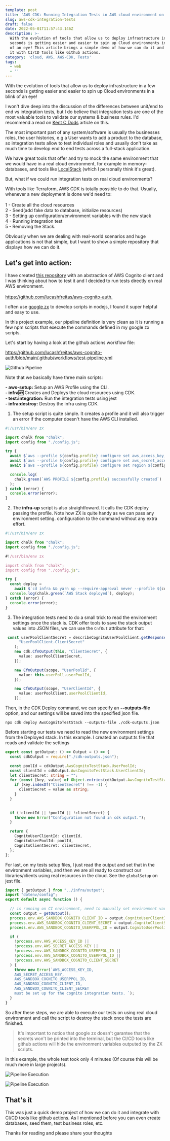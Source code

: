 ```yaml
---
template: post
title: 'AWS CDK: Running Integration Tests in AWS cloud environment on CI/CD.'
slug: aws-cdk-integration-tests
draft: false
date: 2022-05-01T11:57:43.146Z
description: >-
  With the evolution of tools that allow us to deploy infrastructure in a few
  seconds is getting easier and easier to spin up Cloud environments in a blink
  of an eye! This article brings a simple demo of how we can do it and integrate
  it with CI/CD tools like Github actions.
category: 'cloud, AWS, AWS-CDK, Tests'
tags:
  - web
  - ''
---
```

With the evolution of tools that allow us to deploy infrastructure in a few seconds is getting easier and easier to spin up Cloud environments in a blink of an eye!

I won't dive deep into the discussion of the differences between unit/end to end vs integration tests, but I do believe that integration tests are one of the most valuable tools to validate our systems & business rules. I'd recommend a read on [Kent C Dods](https://kentcdodds.com/blog/write-tests) article on this. 

The most important part of any system/software is usually the businesses roles, the user histories, e.g a User wants to add a product to the database, so integration tests allow to test individual roles and usually don't take as much time to develop end to end tests across a full-stack application. 

We have great tools that offer and try to mock the same environment that we would have in a real cloud environment, for example in memory-databases, and tools like [LocalStack](https://github.com/localstack/localstack)  (which I personally think it's great). 

But, what if we could run integration tests on real cloud environments?

With tools like Terraform, AWS CDK is totally possible to do that. Usually, whenever a new deployment is done we'd need to:\
\
1 - Create all the cloud resources\
2 - Seed(add fake data to database, initialize resources)\
3 - Setting up configuration/environment variables with the new stack\
4 - Running integration test\
5 - Removing the Stack.

Obviously when we are dealing with real-world scenarios and huge applications is not that simple, but I want to show a simple repository that displays how we can do it.

## Let's get into action:

I have created [this repository](https://github.com/lucashfreitas/aws-cognito-auth) with an abstraction of AWS Cognito client and I was thinking about how to test it and I decided to run tests directly on real AWS environment.\
\
[https://github.com/lucashfreitas/aws-cognito-auth. ](https://github.com/lucashfreitas/aws-cognito-auth)

I often use [google zx](https://github.com/google/zx) to develop scripts in nodejs, I found it super helpful and easy to use.

In this project example, our pipeline definition is very clean as it is running a few npm scripts that execute the commands defined in my google zx scripts.

Let's start by having a look at the github actions workflow file:

[https://github.com/lucashfreitas/aws-cognito-auth/blob/main/.github/workflows/test-pipeline.yml ](https://github.com/lucashfreitas/aws-cognito-auth/blob/main/.github/workflows/test-pipeline.yml)

![Github Pipeline](/media/screen-shot-2022-05-02-at-12.23.50-am.png "Github Pipeline")

Note that we basically have three main scripts:

**\- aws-setup:** Setup an AWS Profile using the CLI.\
**\- infra:up:** Creates and Deploys the cloud resources using CDK.\
**\- test:integration:** Run the integration tests using jest\
**\- infra:destroy:** Destroy the infra using CDK.

1. The setup script is quite simple. It creates a profile and it will also trigger an error if the computer doesn't have the AWS CLI installed.

```typescript
#!/usr/bin/env zx

import chalk from "chalk";
import config from "./config.js";

try {
  await $`aws --profile ${config.profile} configure set aws_access_key_id ${config.accessKey}`;
  await $`aws --profile ${config.profile} configure set aws_secret_access_key ${config.secretKey}`;
  await $`aws --profile ${config.profile} configure set region ${config.region}`;

  console.log(
    chalk.green(`AWS PROFILE ${config.profile} successfully created`)
  );
} catch (error) {
  console.error(error);
}
```

2. The **infra-up** script is also straightfoward. It calls the CDK deploy passing the profile. Note how ZX is quite handy as we can pass any environment setting. configuration to the command without any extra effort.

```typescript
#!/usr/bin/env zx

import chalk from "chalk";
import config from "./config.js";

#!/usr/bin/env zx

import chalk from "chalk";
import config from "./config.js";

try {
  const deploy =
    await $`cd infra && yarn up --require-approval never --profile ${config.profile}`;
  console.log(chalk.green(`AWS Stack deployed`), deploy);
} catch (error) {
  console.error(error);
}
```

3. The integration tests need to do a small trick to read the environment settings once the stack is. CDK offer tools to save the stack output values into JSON files, we can use the `CnfOut` attribute for that:

```typescript
 const userPoolClientSecret = describeCognitoUserPoolClient.getResponseField(
      "UserPoolClient.ClientSecret"
    );
    new cdk.CfnOutput(this, "ClientSecret", {
      value: userPoolClientSecret,
    });

    new CfnOutput(scope, "UserPoolId", {
      value: this.userPoll.userPoolId,
    });

    new CfnOutput(scope, "UserClientId", {
      value: userPoolClient.userPoolClientId,
    });
```

Then, in the CDK Deploy command, we can specify an **\--outputs-file** option, and our settings will be saved into the specified json file. 

`npx cdk deploy AwsCognitoTestStack --outputs-file ./cdk-outputs.json`

Before starting our tests we need to read the new environment settings from the Deployed stack. In this example. I created an output.ts file that reads and validate the settings

```typescript
export const getOutput: () => Output = () => {
  const cdkOutput = require("./cdk-outputs.json");

  const poolId = cdkOutput.AwsCognitoTestStack.UserPoolId;
  const clientId = cdkOutput.AwsCognitoTestStack.UserClientId;
  let clientSecret: string = "";
  for (const [key, value] of Object.entries(cdkOutput.AwsCognitoTestStack)) {
    if (key.indexOf("ClientSecret") !== -1) {
      clientSecret = value as string;
    }
  }

  
  if (!clientId || !poolId || !clientSecret) {
    throw new Error("Configuration not found in cdk output.");
  }

  return {
    CognitoUserClientId: clientId,
    CognitoUserPoolId: poolId,
    CognitoClientSecret: clientSecret,
  };
};
```

For last, on my tests setup files, I just read the output and set that in the environment variables, and then we are all ready to construct our libraries/clients using real resources in the cloud. See the `globalSetup` on jest file.

```typescript
import { getOutput } from "../infra/output";
import "dotenv/config";
export default async function () {

  // is running on CI environment, need to manually set environment variables from  cdk deploy
  const output = getOutput();
  process.env.AWS_SANDBOX_COGNITO_CLIENT_ID = output.CognitoUserClientId;
  process.env.AWS_SANDBOX_COGNITO_CLIENT_SECRET = output.CognitoClientSecret;
  process.env.AWS_SANDBOX_COGNITO_USERPPOL_ID = output.CognitoUserPoolId;

  if (
    !process.env.AWS_ACCESS_KEY_ID ||
    !process.env.AWS_SECRET_ACCESS_KEY ||
    !process.env.AWS_SANDBOX_COGNITO_USERPPOL_ID ||
    !process.env.AWS_SANDBOX_COGNITO_USERPPOL_ID ||
    !process.env.AWS_SANDBOX_COGNITO_CLIENT_SECRET
  ) {
    throw new Error(`AWS_ACCESS_KEY_ID, 
    AWS_SECRET_ACCESS_KEY,
    AWS_SANDBOX_COGNITO_USERPPOL_ID,
    AWS_SANDBOX_COGNITO_CLIENT_ID,
    AWS_SANDBOX_COGNITO_CLIENT_SECRET
    must be set up for the cognito integration tests. `);
  }
}
```

So after these steps, we are able to execute our tests on using real cloud environment and call the script to destroy the stack once the tests are finished.

> It's important to notice that google zx doesn't garantee that the secrets won't be printed into the terminal, but the CI/CD tools like github actions will hide the environment variables outputed by the ZX scripts.

In this example, the whole test took only 4 minutes (Of course this will be much more in large projects).

![Pipeline Execution](/media/screen-shot-2022-05-02-at-12.50.54-am.png "Pipeline Execution")

![Pipeline Execution](/media/screen-shot-2022-05-02-at-12.50.38-am.png "Pipeline Execution")



## That's it

This was just a quick demo project of how we can do it and integrate with CI/CD tools like github actions. As I mentioned before you can even create databases, seed them, test business roles, etc.

Thanks for reading and please share your thoughts
